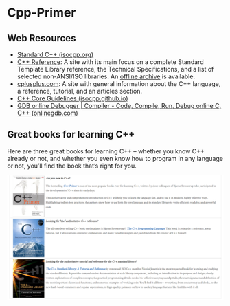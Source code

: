 # Cpp-Primer

## Web Resources

- [Standard C++ (isocpp.org)](https://isocpp.org/)
- [C++ Reference](http://en.cppreference.com/w/): A site with its main focus on a complete Standard Template Library reference, the Technical Specifications, and a list of selected non-ANSI/ISO libraries. An [offline archive](http://en.cppreference.com/w/Cppreference:Archives) is available.
- [cplusplus.com](http://www.cplusplus.com/): A site with general information about the C++ language, a reference, tutorial, and an articles section.
- [C++ Core Guidelines (isocpp.github.io)](http://isocpp.github.io/CppCoreGuidelines/CppCoreGuidelines)
- [GDB online Debugger | Compiler - Code, Compile, Run, Debug online C, C++ (onlinegdb.com)](https://www.onlinegdb.com/)

## Great books for learning C++

Here are three great books for learning C++ – whether you know C++ already or not, and whether you even know how to program in any language or not, you’ll find the book that’s right for you.

![](https://github.com/ltimaginea/Cpp-Primer/blob/main/CppPrimer/Images/Chapter00/Ch00_00_GreatCppBooks.png)


